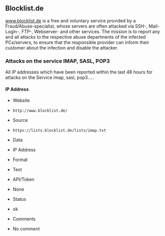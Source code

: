 ## Blocklist.de

www.blocklist.de is a free and voluntary service provided by a
Fraud/Abuse-specialist, whose servers are often attacked via SSH-, Mail-Login-,
FTP-, Webserver- and other services. 
The mission is to report any and all attacks to the respective abuse departments
of the infected PCs/servers, to ensure that the responsible provider can inform
their customer about the infection and disable the attacker. 

### Attacks on the service IMAP, SASL, POP3

All IP addresses which have been reported within the last 48 hours for attacks
on the Service imap, sasl, pop3..... 

#### IP Address
>
* Website
 - `http://www.blocklist.de/`
* Source
 - `https://lists.blocklist.de/lists/imap.txt`
* Data
 - IP Address
* Format
 - Text
* API/Token
 - None
* Status
 - ok
* Comments
 - No comment

